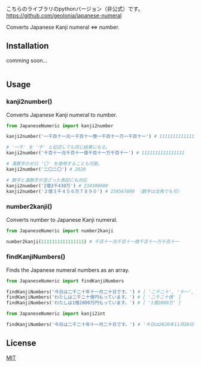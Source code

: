 こちらのライブラリのpythonバージョン（非公式）です。  
https://github.com/geolonia/japanese-numeral 

Converts Japanese Kanji numeral <=> number.

## Installation

comming soon...

```bash
```

## Usage

### kanji2number()

Converts Japanese Kanji numeral to number.

```python
from JapaneseNumeric import kanji2number

kanji2number('一千百十一兆一千百十一億一千百十一万一千百十一') # 1111111111111111

# '一千' を '千' と記述しても同じ結果になる。
kanji2number('千百十一兆千百十一億千百十一万千百十一') # 1111111111111111

# 漢数字のゼロ '〇' を使用することも可能。
kanji2number('二〇二〇') # 2020

# 数字と漢数字が混ざった表記にも対応
kanji2number('2億3千430万') # 234300000
kanji2number('２億３千４５６万７８９０') # 234567890 （数字は全角でも可）
```

### number2kanji()

Converts number to Japanese Kanji numeral.

```python
from JapaneseNumeric import number2kanji

number2kanji(1111111111111111) # 千百十一兆千百十一億千百十一万千百十一
```

### findKanjiNumbers()

Finds the Japanese numeral numbers as an array.

```python
from JapaneseNumeric import findKanjiNumbers

findKanjiNumbers('今日は二千二十年十一月二十日です。') # [ '二千二十', '十一', '二十' ]
findKanjiNumbers('わたしは二千二十億円もっています。') # [ '二千二十億' ]
findKanjiNumbers('わたしは1億2000万円もっています。') # [ '1億2000万' ]
```

```python
from JapaneseNumeric import kanji2int

findKanjiNumbers('今日は二千二十年十一月二十日です。') # '今日は2020年11月20日です。'
```

## License

[MIT](LICENSE)
